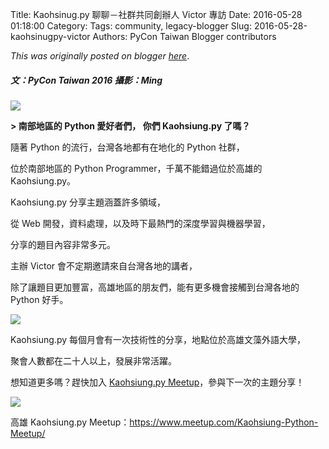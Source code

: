 Title: Kaohsinug.py 聊聊－社群共同創辦人 Victor 專訪
Date: 2016-05-28 01:18:00
Category:
Tags: community, legacy-blogger
Slug: 2016-05-28-kaohsinugpy-victor
Authors: PyCon Taiwan Blogger contributors

*This was originally posted on blogger [here](https://pycontw.blogspot.com/2016/05/kaohsinugpy-victor.html)*.

<!--more-->

##### 文：PyCon Taiwan 2016  攝影：Ming


![](https://2.bp.blogspot.com/-0FdT0bxBggg/V0h6JqCpDTI/AAAAAAAAD2E/T-SpugiNtlss00Uzh7YxPHV2VVtljWE4gCLcB/s1600/kaohsiung.jpg)

**> 南部地區的 Python 愛好者們， 你們 Kaohsiung.py 了嗎？**


隨著 Python 的流行，台灣各地都有在地化的 Python 社群，  

位於南部地區的 Python Programmer，千萬不能錯過位於高雄的 Kaohsiung.py。  





Kaohsiung.py 分享主題涵蓋許多領域，  

從 Web 開發，資料處理，以及時下最熱門的深度學習與機器學習，  

分享的題目內容非常多元。




主辦 Victor 會不定期邀請來自台灣各地的講者，  

除了讓題目更加豐富，高雄地區的朋友們，能有更多機會接觸到台灣各地的 Python 好手。





![](https://2.bp.blogspot.com/-FVBoqlXKWIU/V0h9HRQREwI/AAAAAAAAD2c/wPo2amXR2gkEsvpaLGD9A1sO_We7stEFACLcB/s1600/kaohsiung2.jpg)



Kaohsiung.py 每個月會有一次技術性的分享，地點位於高雄文藻外語大學，  

聚會人數都在二十人以上，發展非常活躍。




想知道更多嗎？趕快加入 [Kaohsiung.py Meetup](https://www.meetup.com/Kaohsiung-Python-Meetup/)，參與下一次的主題分享！






[![](https://3.bp.blogspot.com/-SgheYvaquyE/V0h7WwMAUiI/AAAAAAAAD2Q/jR9RHtyD-4Q2bbBfS_KcMGutOxhK3Ln8QCLcB/s1600/Kaohsiung%2BPython%2BMeetup.png)](https://www.meetup.com/Kaohsiung-Python-Meetup/)




高雄 Kaohsiung.py Meetup：<https://www.meetup.com/Kaohsiung-Python-Meetup/>
